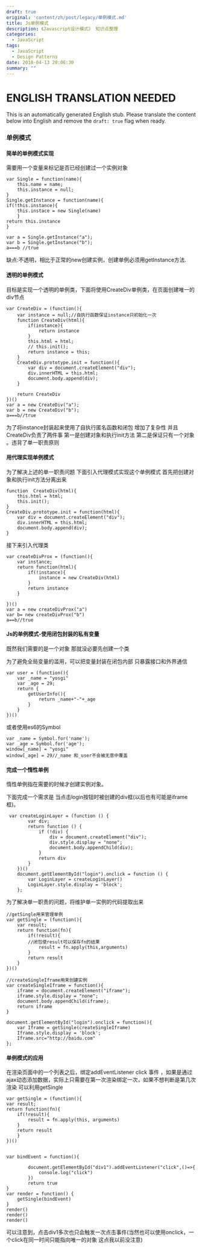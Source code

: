 ```yaml
---
draft: true
original: 'content/zh/post/legacy/单例模式.md'
title: Js单例模式
description: 《Javascript设计模式》 知识点整理
categories:
  - JavaScript
tags:
  - JavaScript
  - Design Patterns
date: 2018-04-13 20:06:30
summary: ""
---
```


# ENGLISH TRANSLATION NEEDED

This is an automatically generated English stub. Please translate the content below into English and remove the `draft: true` flag when ready.

<!-- ORIGINAL CHINESE CONTENT STARTS -->
### 单例模式 
#### 简单的单例模式实现
需要用一个变量来标记是否已经创建过一个实例对象    

	var Single = function(name){
		this.name = name;
		this.instance = null;	
	}
	Single.getInstance = function(name){
	if(!this.instance){
		this.instace = new Single(name)
		}
	return this.instance
	}

	var a = Single.getInstance("a");
	var b = Single.getInstance("b");
	a===b //true

缺点:不透明，相比于正常的new创建实例，创建单例必须用getInstance方法.

#### 透明的单例模式 
目标是实现一个透明的单例类，下面将使用CreateDiv单例类，在页面创建唯一的div节点


	var CreateDiv = (function(){
	    var instance = null;//自执行函数保证instance只初始化一次
	    function CreateDiv(html){
	        if(instance){
	            return instance
	        }
	        this.html = html;
	        // this.init();
	        return instance = this;
	    }
	    CreateDiv.prototype.init = function(){
	        var div = document.createElement("div");
	        div.innerHTML = this.html;
	        document.body.append(div);
	    }
	
	    return CreateDiv
	})()
	var a = new CreateDiv("a");
	var b = new CreateDiv("b");
	a===b//true

为了将instance封装起来使用了自执行匿名函数和闭包 增加了复杂性 并且CreateDiv负责了两件事 第一是创建对象和执行init方法 第二是保证只有一个对象 。违背了单一职责原则

#### 用代理实现单例模式 

为了解决上述的单一职责问题 下面引入代理模式实现这个单例模式
首先把创建对象和执行init方法分离出来


    function  CreateDiv(html){
        this.html = html;
        this.init();
    }
    CreateDiv.prototype.init = function(html){
        var div = document.createElement("div");
        div.innerHTML = this.html;
        document.body.append(div);
    }
接下来引入代理类


    var createDivProx = (function(){
        var instance;
        return function(html){
            if(!instance){
                instance = new CreateDiv(html)
            }
            return instance 
        }
        
    })()
    var a = new createDivProx("a")
    var b= new createDivProx("b")
    a==b//true


#### Js的单例模式-使用闭包封装的私有变量 

既然我们需要的是一个对象 那就没必要先创建一个类

为了避免全局变量的滥用，可以把变量封装在闭包内部 只暴露接口和外界通信

	var user = (function(){
	    var _name = "yosgi"
	    var _age = 29;
	    return {
	        getUserInfo(){
	            return _name+"-"+_age
	        }
	    }
	})()
	
或者使用es6的Symbol
    
    var _name = Symbol.for('name');
    var _age = Symbol.for('age');
    window[_name] = "yosgi"
    window[_age] = 29//_name 和_user不会被无意中覆盖

#### 完成一个惰性单例
惰性单例指在需要的时候才创建实例对象。

下面完成一个需求是 当点击login按钮时被创建的div框(以后也有可能是iframe框)。

	 var createLoginLayer = (function () {
	        var div;
	        return function () {
	            if (!div) {
	                div = document.createElement("div");
	                div.style.display = "none";
	                document.body.appendChild(div);
	            }
	            return div
	        }
	    })()
	    document.getElementById("login").onclick = function () {
	        var LoginLayer = createLoginLayer()
	        LoginLayer.style.display = 'block';
	    };


为了解决单一职责的问题，将维护单一实例的代码提取出来


	//getSingle用来管理单例
	var getSingle = (function(){
        var result;
        return function(fn){
            if(!result){
			//闭包使result可以保存fn的结果
                result = fn.apply(this,arguments)
            }
            return result 
        } 
    })()

	//createSingleIframe用来创建实例
    var createSingleIframe = function(){
        iframe = document.createElement("iframe");
        iframe.style.display = "none";
        document.body.appendChild(iframe);
        return iframe
    }

    document.getElementById("login").onclick = function(){
        var Iframe = getSingle(createSingleIframe)
        Iframe.style.display = 'block';
        Iframe.src="http://baidu.com"
    };


#### 单例模式的应用
在渲染页面中的一个列表之后，绑定addEventListener click 事件 ，如果是通过ajax动态添加数据，实际上只需要在第一次渲染绑定一次，如果不想判断是第几次渲染 可以利用getSingle

    var getSingle = (function(){
    var result;
    return function(fn){
        if(!result){
            result = fn.apply(this, arguments)
        }
        return result 
        } 
    })()

         
    var bindEvent = function(){
    
            document.getElementById("div1").addEventListener("click",()=>{
                console.log("click")
            })
            return true
    }
    var render = function() {
        getSingle(bindEvent)
    }
    render()
    render()
    render()

可以注意到，点击div1多次也只会触发一次点击事件(当然也可以使用onclick，一个click在同一时间只能指向唯一的对象 这点我以前没注意)
<!-- ORIGINAL CHINESE CONTENT ENDS -->
